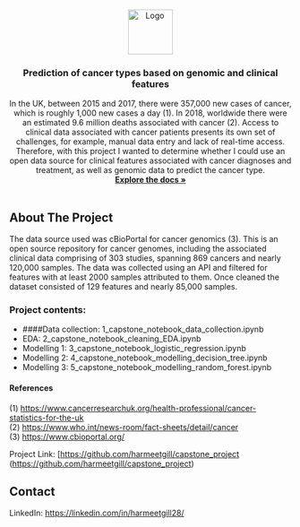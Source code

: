 <!--
*** Thanks for checking out the Best-README-Template. If you have a suggestion
*** that would make this better, please fork the repo and create a pull request
*** or simply open an issue with the tag "enhancement".
*** Thanks again! Now go create something AMAZING! :D
***
***
***
*** To avoid retyping too much info. Do a search and replace for the following:
*** github_username, repo_name, twitter_handle, email, project_title, project_description
-->



<!-- PROJECT SHIELDS -->
<!--
*** I'm using markdown "reference style" links for readability.
*** Reference links are enclosed in brackets [ ] instead of parentheses ( ).
*** See the bottom of this document for the declaration of the reference variables
*** for contributors-url, forks-url, etc. This is an optional, concise syntax you may use.
*** https://www.markdownguide.org/basic-syntax/#reference-style-links
-->




<!-- PROJECT LOGO -->
<br />
<p align="center">
  <a href="https://github.com/harmeetgill/capstone_project">
    <img src="https://camo.githubusercontent.com/7818eb78e231aedb0e98e27cf1335f1c3093a4c5a5aa7264c355e6b66f255888/687474703a2f2f696d6775722e636f6d2f315a63527972632e706e67" alt="Logo" width="80" height="80">
  </a>

  <h3 align="center">Prediction of cancer types based on genomic and clinical features</h3>

  <p align="center">In the UK, between 2015 and 2017, there were 357,000 new cases of cancer, which is roughly 1,000 new cases a day (1). In 2018, worldwide there were an estimated 9.6 million deaths associated with cancer (2). Access to clinical data associated with cancer patients presents its own set of challenges, for example, manual data entry and lack of real-time access. Therefore, with this project I wanted to determine whether I could use an open data source for clinical features associated with cancer diagnoses and treatment, as well as genomic data to predict the cancer type.
    <br />
    <a href="https://github.com/harmeetgill/capstone_project"><strong>Explore the docs »</strong></a>
    <br />
    <br />
  </p>
</p>


<!-- ABOUT THE PROJECT -->
## About The Project



The data source used was cBioPortal for cancer genomics (3). This is an open source repository for cancer genomes, including the associated clinical data comprising of 303 studies, spanning 869 cancers and nearly 120,000 samples. The data was collected using an API and filtered for features with at least 2000 samples attributed to them. Once cleaned the dataset consisted of 129 features and nearly 85,000 samples.

### Project contents:
<ul>
  <li>####Data collection: 1_capstone_notebook_data_collection.ipynb</li>
<li>EDA: 2_capstone_notebook_cleaning_EDA.ipynb</li>
<li>Modelling 1: 3_capstone_notebook_logistic_regression.ipynb</li>
<li>Modelling 2: 4_capstone_notebook_modelling_decision_tree.ipynb</li>
<li>Modelling 3: 5_capstone_notebook_modelling_random_forest.ipynb</li>
</ul>

#### References
(1) https://www.cancerresearchuk.org/health-professional/cancer-statistics-for-the-uk
<br>
(2) https://www.who.int/news-room/fact-sheets/detail/cancer
<br>
(3) https://www.cbioportal.org/

Project Link: [https://github.com/harmeetgill/capstone_project (https://github.com/harmeetgill/capstone_project)


<!-- CONTACT -->
## Contact

LinkedIn: https://linkedin.com/in/harmeetgill28/ 






<!-- MARKDOWN LINKS & IMAGES -->
<!-- https://www.markdownguide.org/basic-syntax/#reference-style-links -->
[contributors-shield]: https://img.shields.io/github/contributors/harmeetgill/repo.svg?style=for-the-badge
[contributors-url]: https://github.com/harmeetgill/repo/graphs/contributors
[forks-shield]: https://img.shields.io/github/forks/harmeetgill/repo.svg?style=for-the-badge
[forks-url]: https://github.com/harmeetgill/repo/network/members
[stars-shield]: https://img.shields.io/github/stars/harmeetgill/repo.svg?style=for-the-badge
[stars-url]: https://github.com/harmeetgill/repo/stargazers
[issues-shield]: https://img.shields.io/github/issues/harmeetgill/repo.svg?style=for-the-badge
[issues-url]: https://github.com/harmeetgill/repo/issues
[license-shield]: https://img.shields.io/github/license/harmeetgill/repo.svg?style=for-the-badge
[license-url]: https://github.com/harmeetgill/repo/blob/master/LICENSE.txt
[linkedin-shield]: https://img.shields.io/badge/-LinkedIn-black.svg?style=for-the-badge&logo=linkedin&colorB=555
[linkedin-url]: https://linkedin.com/in/harmeetgill28

